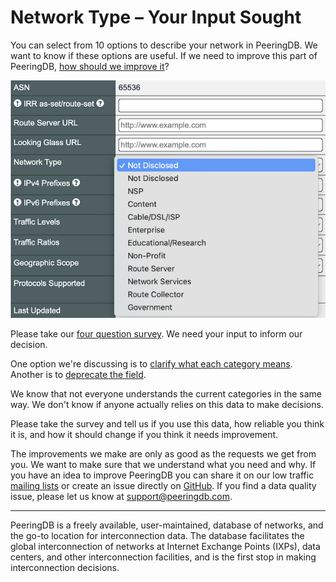 # Network Type – Your Input Sought

You can select from 10 options to describe your network in PeeringDB. We want to know if these options are useful. If we need to improve this part of PeeringDB, [how should we improve it](https://forms.gle/yU53MyDUpvaUkMjR8)?

![List of network types](images/network_types.png)

Please take our [four question survey](https://forms.gle/yU53MyDUpvaUkMjR8). We need your input to inform our decision.

One option we're discussing is to [clarify what each category means](https://github.com/peeringdb/peeringdb/issues/1357). Another is to [deprecate the field](https://github.com/peeringdb/peeringdb/issues/1379).

We know that not everyone understands the current categories in the same way. We don't know if anyone actually relies on this data to make decisions.

Please take the survey and tell us if you use this data, how reliable you think it is, and how it should change if you think it needs improvement.

The improvements we make are only as good as the requests we get from you. We want to make sure that we understand what you need and why. If you have an idea to improve PeeringDB you can share it on our low traffic [mailing lists](/#mailing-lists) or create an issue directly on [GitHub](https://github.com/peeringdb/peeringdb/issues). If you find a data quality issue, please let us know at [support@peeringdb.com](mailto:support@peeringdb.com).

---

PeeringDB is a freely available, user-maintained, database of networks, and the go-to location for interconnection data. The database facilitates the global interconnection of networks at Internet Exchange Points (IXPs), data centers, and other interconnection facilities, and is the first stop in making interconnection decisions.
